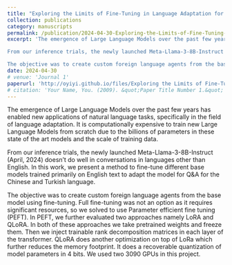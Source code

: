 ```yaml
---
title: "Exploring the Limits of Fine-Tuning in Language Adaptation for Large Language Models"
collection: publications
category: manuscripts
permalink: /publication/2024-04-30-Exploring-the-Limits-of-Fine-Tuning-in-Language-Adaptation-for-Large-Language-Models
excerpt: 'The emergence of Large Language Models over the past few years has enabled new applications of natural language tasks, specifically in the field of language adaptation. It is computationally expensive to train new Large Language Models from scratch due to the billions of parameters in these state of the art models and the scale of training data. <br/><br/>

From our inference trials, the newly launched Meta-Llama-3-8B-Instruct (April, 2024) doesn’t do well in conversations in languages other than English. In this work, we present a method to fine-tune different base models trained primarily on English text to adapt the model for Q&A for the Chinese and Turkish language.<br/><br/>

The objective was to create custom foreign language agents from the base model using fine-tuning. Full fine-tuning was not an option as it requires significant resources, so we solved to use Parameter efficient fine tuning (PEFT). In PEFT, we further evaluated two approaches namely LoRA and QLoRA. In both of these approaches we take pretrained weights and freeze them. Then we inject trainable rank decomposition matrices in each layer of the transformer. QLoRA does another optimization on top of LoRa which further reduces the memory footprint. It does a recoverable quantization of model parameters in 4 bits. We used two 3090 GPUs in this workstream.<br/><br/>'
date: 2024-04-30
# venue: 'Journal 1'
paperurl: 'http://oyiyi.github.io/files/Exploring the Limits of Fine-Tuning in Language Adaptation for Large Language Models.pdf'
# citation: 'Your Name, You. (2009). &quot;Paper Title Number 1.&quot; <i>Journal 1</i>. 1(1).'
---
```

The emergence of Large Language Models over the past few years has enabled new applications of natural language tasks, specifically in the field of language adaptation. It is computationally expensive to train new Large Language Models from scratch due to the billions of parameters in these state of the art models and the scale of training data. 

From our inference trials, the newly launched Meta-Llama-3-8B-Instruct (April, 2024) doesn’t do well in conversations in languages other than English. In this work, we present a method to fine-tune different base models trained primarily on English text to adapt the model for Q&A for the Chinese and Turkish language.

The objective was to create custom foreign language agents from the base model using fine-tuning. Full fine-tuning was not an option as it requires significant resources, so we solved to use Parameter efficient fine tuning (PEFT). In PEFT, we further evaluated two approaches namely LoRA and QLoRA. In both of these approaches we take pretrained weights and freeze them. Then we inject trainable rank decomposition matrices in each layer of the transformer. QLoRA does another optimization on top of LoRa which further reduces the memory footprint. It does a recoverable quantization of model parameters in 4 bits. We used two 3090 GPUs in this project.
